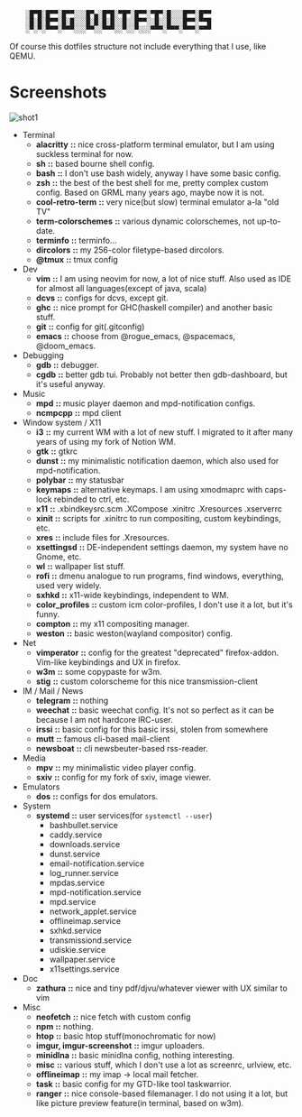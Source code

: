 ```
    ░█▀█░█▀▀░█▀▀░░░█▀▄░█▀█░▀█▀░█▀▀░▀█▀░█░░░█▀▀░█▀▀
    ░█░█░█▀▀░█░█░░░█░█░█░█░░█░░█▀▀░░█░░█░░░█▀▀░▀▀█
    ░▀░▀░▀▀▀░▀▀▀░░░▀▀░░▀▀▀░░▀░░▀░░░▀▀▀░▀▀▀░▀▀▀░▀▀▀
```

Of course this dotfiles structure not include everything that I use, like QEMU.

# Screenshots

![shot1](https://i.imgur.com/1cox0ps.png)

+ Terminal
    + **alacritty**               **::** nice cross-platform terminal emulator, but I am using suckless
    terminal for now.
    + **sh**                      **::** based bourne shell config.
    + **bash**                    **::** I don't use bash widely, anyway I have some basic config.
    + **zsh**                     **::** the best of the best shell for me, pretty complex custom config. Based on GRML many years ago, maybe now it is not.
    + **cool-retro-term**         **::** very nice(but slow) terminal emulator a-la "old TV"
    + **term-colorschemes**       **::** various dynamic colorschemes, not up-to-date.
    + **terminfo**                **::** terminfo...
    + **dircolors**               **::** my 256-color filetype-based dircolors.
    + **@tmux**                   **::** tmux config
+ Dev
    + **vim**                     **::** I am using neovim for now, a lot of nice stuff. Also used as IDE for almost all languages(except of java, scala)
    + **dcvs**                    **::** configs for dcvs, except git.
    + **ghc**                     **::** nice prompt for GHC(haskell compiler) and another basic stuff.
    + **git**                     **::** config for git(.gitconfig)
    + **emacs**                   **::** choose from @rogue_emacs, @spacemacs, @doom_emacs.
+ Debugging
    + **gdb**                     **::** debugger.
    + **cgdb**                    **::** better gdb tui. Probably not better then gdb-dashboard, but it's useful anyway.
+ Music
    + **mpd**                     **::** music player daemon and mpd-notification configs.
    + **ncmpcpp**                 **::** mpd client
+ Window system / X11
    + **i3**                      **::** my current WM with a lot of new stuff. I migrated to it after many years of using my fork of Notion WM.
    + **gtk**                     **::** gtkrc
    + **dunst**                   **::** my minimalistic notification daemon, which also used for mpd-notification.
    + **polybar**                 **::** my statusbar
    + **keymaps**                 **::** alternative keymaps. I am using xmodmaprc with caps-lock rebinded to ctrl, etc.
    + **x11**                     **::** .xbindkeysrc.scm  .XCompose  .xinitrc  .Xresources  .xserverrc
    + **xinit**                   **::** scripts for .xinitrc to run compositing, custom keybindings, etc.
    + **xres**                    **::** include files for .Xresources.
    + **xsettingsd**              **::** DE-independent settings daemon, my system have no Gnome, etc.
    + **wl**                      **::** wallpaper list stuff.
    + **rofi**                    **::** dmenu analogue to run programs, find windows, everything, used very widely.
    + **sxhkd**                   **::** x11-wide keybindings, independent to WM.
    + **color_profiles**          **::** custom icm color-profiles, I don't use it a lot, but it's funny.
    + **compton**                 **::** my x11 compositing manager.
    + **weston**                  **::** basic weston(wayland compositor) config.
+ Net
    + **vimperator**              **::** config for the greatest "deprecated" firefox-addon. Vim-like keybindings and UX in firefox.
    + **w3m**                     **::** some copypaste for w3m.
    + **stig**                    **::** custom colorscheme for this nice transmission-client
+ IM / Mail / News
    + **telegram**                **::** nothing
    + **weechat**                 **::** basic weechat config. It's not so perfect as it can be because I am not hardcore IRC-user.
    + **irssi**                   **::** basic config for this basic irssi, stolen from somewhere
    + **mutt**                    **::** famous cli-based mail-client
    + **newsboat**                **::** cli newsbeuter-based rss-reader.
+ Media
    + **mpv**                     **::** my minimalistic video player config.
    + **sxiv**                    **::** config for my fork of sxiv, image viewer.
+ Emulators
    + **dos**                     **::** configs for dos emulators.
+ System
    + **systemd**                 **::** user services(for `systemctl --user`)
        + bashbullet.service
        + caddy.service
        + downloads.service
        + dunst.service
        + email-notification.service
        + log_runner.service
        + mpdas.service
        + mpd-notification.service
        + mpd.service
        + network_applet.service
        + offlineimap.service
        + sxhkd.service
        + transmissiond.service
        + udiskie.service
        + wallpaper.service
        + x11settings.service
+ Doc
    + **zathura**                 **::** nice and tiny pdf/djvu/whatever viewer with UX similar to vim
+ Misc
    + **neofetch**                **::** nice fetch with custom config
    + **npm**                     **::** nothing.
    + **htop**                    **::** basic htop stuff(monochromatic for now)
    + **imgur, imgur-screenshot** **::** imgur uploaders.
    + **minidlna**                **::** basic minidlna config, nothing interesting.
    + **misc**                    **::** various stuff, which I don't use a lot as screenrc, urlview, etc.
    + **offlineimap**             **::** my imap -> local mail fetcher.
    + **task**                    **::** basic config for my GTD-like tool taskwarrior.
    + **ranger**                  **::** nice console-based filemanager. I do not using it a lot, but like picture preview feature(in terminal, based on w3m).
